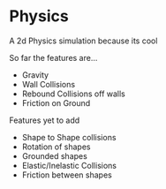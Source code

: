 # Physics
A 2d Physics simulation because its cool

So far the features are...
- Gravity
- Wall Collisions
- Rebound Collisions off walls
- Friction on Ground

Features yet to add
- Shape to Shape collisions
- Rotation of shapes
- Grounded shapes
- Elastic/Inelastic Collisions
- Friction between shapes
